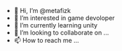 - 👋 Hi, I’m @metafizk
- 👀 I’m interested in game devoloper
- 🌱 I’m currently learning  unity
- 💞️ I’m looking to collaborate on ...
- 📫 How to reach me ...

<!---
metafizk/metafizk is a ✨ special ✨ repository because its `README.md` (this file) appears on your GitHub profile.
You can click the Preview link to take a look at your changes.
--->
